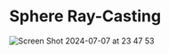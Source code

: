 # Sphere Ray-Casting

![Screen Shot 2024-07-07 at 23 47 53](https://github.com/seita-f/flutter-sphere-raycasting/assets/128184233/4849c190-01ca-450a-913b-e340ff7dc23a)
